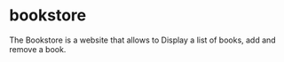 # bookstore
The Bookstore is a website that allows to Display a list of books, add and remove a book.
